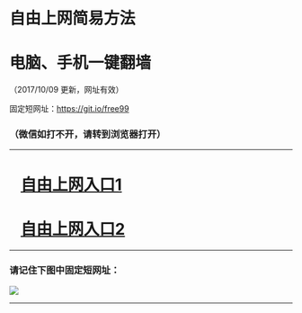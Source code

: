﻿# 自由上网简易方法

# 电脑、手机一键翻墙

（2017/10/09 更新，网址有效）

固定短网址：https://git.io/free99

### （微信如打不开，请转到浏览器打开）


***





# &nbsp;&nbsp; <a href="http://ft1700018681.fwq-tz-1001.info/fwqtz01.html?t=10090013343 " target="_blank">自由上网入口1</a>
# &nbsp;&nbsp; <a href="http://ft457922535.fwq-tz-1002.info/fwqtz02.html?t=100900128077 " target="_blank">自由上网入口2</a>
***

### 请记住下图中固定短网址：

<img src="https://s3-us-west-2.amazonaws.com/fwq-1001/yjfq-20170905okok.png" /> 


***

